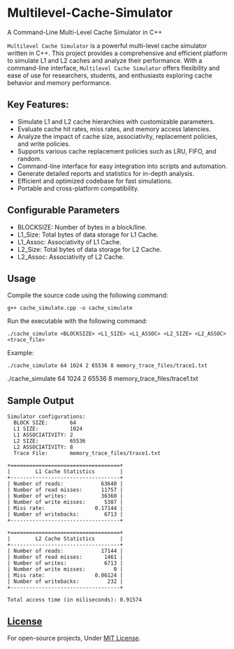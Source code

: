 # Multilevel-Cache-Simulator
A Command-Line Multi-Level Cache Simulator in C++

`Multilevel Cache Simulator` is a powerful multi-level cache simulator written in C++. This project provides a comprehensive and efficient platform to simulate L1 and L2 caches and analyze their performance. With a command-line interface, `Multilevel Cache Simulator` offers flexibility and ease of use for researchers, students, and enthusiasts exploring cache behavior and memory performance.

## Key Features:
* Simulate L1 and L2 cache hierarchies with customizable parameters.
* Evaluate cache hit rates, miss rates, and memory access latencies.
* Analyze the impact of cache size, associativity, replacement policies, and write policies.
* Supports various cache replacement policies such as LRU, FIFO, and random.
* Command-line interface for easy integration into scripts and automation.
* Generate detailed reports and statistics for in-depth analysis.
* Efficient and optimized codebase for fast simulations.
* Portable and cross-platform compatibility.


## Configurable Parameters
* BLOCKSIZE: Number of bytes in a block/line.
* L1_Size: Total bytes of data storage for L1 Cache.
* L1_Assoc: Associativity of L1 Cache.
* L2_Size: Total bytes of data storage for L2 Cache.
* L2_Assoc: Associativity of L2 Cache.

## Usage
Compile the source code using the following command:
```
g++ cache_simulate.cpp -o cache_simulate
```

Run the executable with the following command:
```
./cache_simulate <BLOCKSIZE> <L1_SIZE> <L1_ASSOC> <L2_SIZE> <L2_ASSOC> <trace_file>
```

Example:
```
./cache_simulate 64 1024 2 65536 8 memory_trace_files/trace1.txt
```
./cache_simulate 64 1024 2 65536 8 memory_trace_files/trace1.txt

## Sample Output
```
Simulator configurations:
  BLOCK SIZE:       64   
  L1 SIZE:          1024 
  L1 ASSOCIATIVITY: 2    
  L2 SIZE:          65536
  L2 ASSOCIATIVITY: 8
  Trace File:       memory_trace_files/trace1.txt

+===================================+
|        L1 Cache Statistics        |
+-----------------------------------+
| Number of reads:            63640 |
| Number of read misses:      11757 |
| Number of writes:           36360 |
| Number of write misses:      5387 |
| Miss rate:                0.17144 |
| Number of writebacks:        6713 |
+-----------------------------------+

+===================================+
|        L2 Cache Statistics        |
+-----------------------------------+
| Number of reads:            17144 |
| Number of read misses:       1461 |
| Number of writes:            6713 |
| Number of write misses:         0 |
| Miss rate:                0.06124 |
| Number of writebacks:         232 |
+-----------------------------------+

Total access time (in miliseconds): 0.91574
```


## [License](/LICENSE)

For open-source projects, Under [MIT License](/LICENSE).